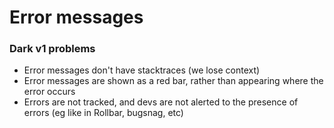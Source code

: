 # Error messages

### Dark v1 problems

* Error messages don't have stacktraces \(we lose context\)
* Error messages are shown as a red bar, rather than appearing where the error occurs
* Errors are not tracked, and devs are not alerted to the presence of errors \(eg like in Rollbar, bugsnag, etc\)

